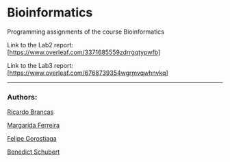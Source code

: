 # Bioinformatics
Programming assignments of the course Bioinformatics

Link to the Lab2 report: [https://www.overleaf.com/3371685559zdrrgqtypwfb]

Link to the Lab3 report: [https://www.overleaf.com/6768739354wgrmvqwhnvkq]

------

### Authors:

[Ricardo Brancas](https://github.com/RicardoBrancas)

[Margarida Ferreira](https://github.com/Marghrid)

[Felipe Gorostiaga](https://github.com/FelipeGorostiaga)

[Benedict Schubert](https://github.com/banetrain123)
